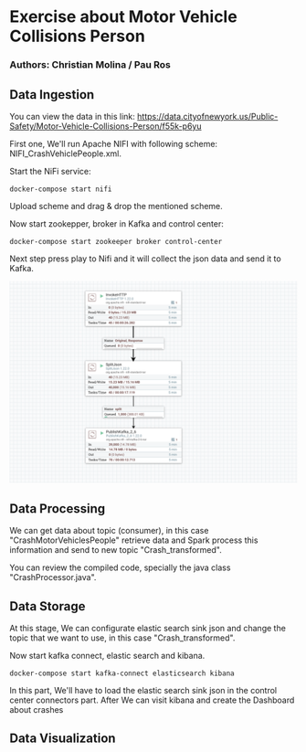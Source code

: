 # Exercise about Motor Vehicle Collisions Person
### Authors: Christian Molina / Pau Ros

## Data Ingestion
You can view the data in this link: https://data.cityofnewyork.us/Public-Safety/Motor-Vehicle-Collisions-Person/f55k-p6yu 

First one, We'll run Apache NIFI with following scheme: NIFI_CrashVehiclePeople.xml.

Start the NiFi service:
```
docker-compose start nifi
```
Upload scheme and drag & drop the mentioned scheme.

Now start zookepper, broker in Kafka and control center:
```
docker-compose start zookeeper broker control-center 
```
Next step press play to Nifi and it will collect the json data and send it to Kafka.

![NiFi Scheme Presentation](./imgs/scheme_nifi.png)

## Data Processing 
We can get data about topic (consumer), in this case "CrashMotorVehiclesPeople" retrieve data and Spark process this information and send to new topic "Crash_transformed".

You can review the compiled code, specially the java class "CrashProcessor.java". 

## Data Storage
At this stage, We can configurate elastic search sink json and change the topic that we want to use, in this case "Crash_transformed".

Now start kafka connect, elastic search and kibana. 
```
docker-compose start kafka-connect elasticsearch kibana
```
In this part, We'll have to load the elastic search sink json in the control center connectors part. After We can visit kibana and create the Dashboard about crashes 
## Data Visualization





